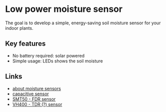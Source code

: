# Low power moisture sensor

The goal is to develop a simple, energy-saving soil moisture sensor for your indoor plants. 

## Key features
  - No battery required: solar powered
  - Simple usage: LEDs shows the soil moisture

## Links
  - [about moisture sensors](https://www.ugt-online.de/produkte/bodenkunde/bodenfeuchte/ueber-bodenfeuchtesensoren/)
  - [capacitive sensor](https://www.ramser-elektro.at/shop/bausaetze-und-platinen/giesomat-kapazitiver-bodenfeuchtesensor-erdfeuchtesensor-mit-beschichtung/)
  - [SMT50 - FDR sensor](http://www.truebner.de/smt50)
  - [VH400 - TDR (?) sensor](https://www.vegetronix.com/Products/VH400/)
